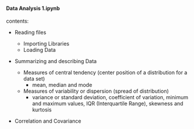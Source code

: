 #### Data Analysis 1.ipynb
contents:
* Reading files 
    * Importing Libraries
    * Loading Data
*  Summarizing and describing Data
    * Measures of central tendency (center position of a distribution for a data set)
        * mean, median and mode
    * Measures of variability or dispersion (spread of distribution)
        * variance or standard deviation, coefficient of variation, minimum and maximum values, IQR (Interquartile Range), skewness and kurtosis

*  Correlation and Covariance 
